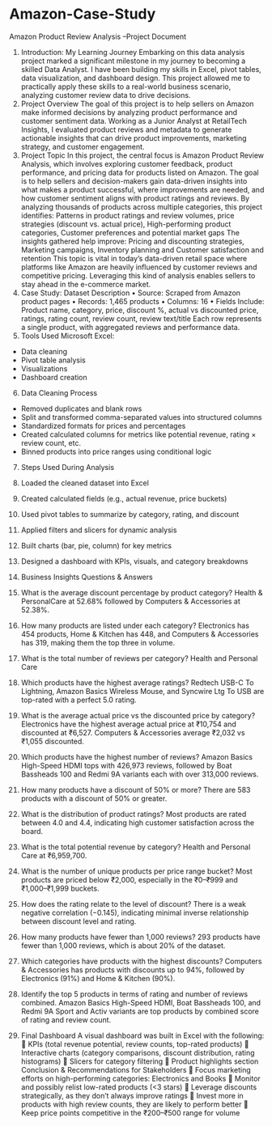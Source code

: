 # Amazon-Case-Study
Amazon Product Review Analysis –Project Document 
1. Introduction: My Learning Journey
Embarking on this data analysis project marked a significant milestone in my journey to becoming a skilled Data Analyst. I have been building my skills in Excel, pivot tables, data visualization, and dashboard design. This project allowed me to practically apply these skills to a real-world business scenario, analyzing customer review data to drive decisions.
2. Project Overview
The goal of this project is to help sellers on Amazon make informed decisions by analyzing product performance and customer sentiment data. Working as a Junior Analyst at RetailTech Insights, I evaluated product reviews and metadata to generate actionable insights that can drive product improvements, marketing strategy, and customer engagement.
3. Project Topic
In this project, the central focus is Amazon Product Review Analysis, which involves exploring customer feedback, product performance, and pricing data for products listed on Amazon. The goal is to help sellers and decision-makers gain data-driven insights into what makes a product successful, where improvements are needed, and how customer sentiment aligns with product ratings and reviews.
By analyzing thousands of products across multiple categories, this project identifies: Patterns in product ratings and review volumes, price strategies (discount vs. actual price), High-performing product categories, Customer preferences and potential market gaps
The insights gathered help improve: Pricing and discounting strategies, Marketing campaigns, Inventory planning and Customer satisfaction and retention
This topic is vital in today’s data-driven retail space where platforms like Amazon are heavily influenced by customer reviews and competitive pricing. Leveraging this kind of analysis enables sellers to stay ahead in the e-commerce market.
4. Case Study: Dataset Description
• Source: Scraped from Amazon product pages
• Records: 1,465 products
• Columns: 16
• Fields Include: Product name, category, price, discount %, actual vs discounted price, ratings, rating count, review count, review text/title
Each row represents a single product, with aggregated reviews and performance data.
5. Tools Used
Microsoft Excel:
- Data cleaning
- Pivot table analysis
- Visualizations
- Dashboard creation
6. Data Cleaning Process
- Removed duplicates and blank rows
- Split and transformed comma-separated values into structured columns
- Standardized formats for prices and percentages
- Created calculated columns for metrics like potential revenue, rating × review count, etc.
- Binned products into price ranges using conditional logic
7. Steps Used During Analysis
1. Loaded the cleaned dataset into Excel
2. Created calculated fields (e.g., actual revenue, price buckets)
3. Used pivot tables to summarize by category, rating, and discount
4. Applied filters and slicers for dynamic analysis
5. Built charts (bar, pie, column) for key metrics
6. Designed a dashboard with KPIs, visuals, and category breakdowns
8. Business Insights Questions & Answers
1. What is the average discount percentage by product category?
Health & PersonalCare at 52.68% followed by Computers & Accessories at 52.38%.

2. How many products are listed under each category?
Electronics has 454 products, Home & Kitchen has 448, and Computers & Accessories has 319, making them the top three in volume.

3. What is the total number of reviews per category?
Health and Personal Care

4. Which products have the highest average ratings?
Redtech USB-C To Lightning, Amazon Basics Wireless Mouse, and Syncwire Ltg To USB are top-rated with a perfect 5.0 rating.

5. What is the average actual price vs the discounted price by category?
Electronics have the highest average actual price at ₹10,754 and discounted at ₹6,527. Computers & Accessories average ₹2,032 vs ₹1,055 discounted.

6. Which products have the highest number of reviews?
Amazon Basics High-Speed HDMI tops with 426,973 reviews, followed by Boat Bassheads 100 and Redmi 9A variants each with over 313,000 reviews.

7. How many products have a discount of 50% or more?
There are 583 products with a discount of 50% or greater.

8. What is the distribution of product ratings?
Most products are rated between 4.0 and 4.4, indicating high customer satisfaction across the board.

9. What is the total potential revenue by category?
Health and Personal Care at ₹6,959,700.

10. What is the number of unique products per price range bucket?
Most products are priced below ₹2,000, especially in the ₹0–₹999 and ₹1,000–₹1,999 buckets.

11. How does the rating relate to the level of discount?
There is a weak negative correlation (−0.145), indicating minimal inverse relationship between discount level and rating.

12. How many products have fewer than 1,000 reviews?
293 products have fewer than 1,000 reviews, which is about 20% of the dataset.

13. Which categories have products with the highest discounts?
Computers & Accessories has products with discounts up to 94%, followed by Electronics (91%) and Home & Kitchen (90%).

14. Identify the top 5 products in terms of rating and number of reviews combined.
Amazon Basics High-Speed HDMI, Boat Bassheads 100, and Redmi 9A Sport and Activ variants are top products by combined score of rating and review count.
9. Final Dashboard
A visual dashboard was built in Excel with the following:
	KPIs (total revenue potential, review counts, top-rated products)
	Interactive charts (category comparisons, discount distribution, rating histograms)
	Slicers for category filtering
	Product highlights section
Conclusion & Recommendations for Stakeholders
	Focus marketing efforts on high-performing categories: Electronics and Books
	Monitor and possibly relist low-rated products (<3 stars)
	Leverage discounts strategically, as they don’t always improve ratings
	Invest more in products with high review counts, they are likely to perform better
	Keep price points competitive in the ₹200–₹500 range for volume
